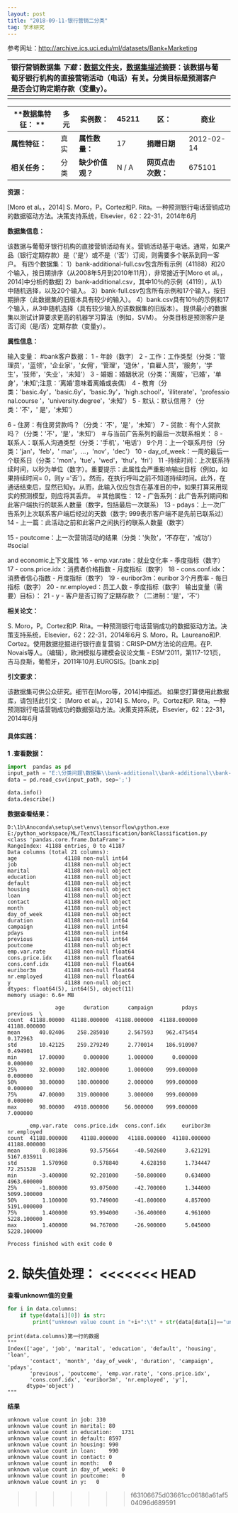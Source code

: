 ```yaml
---
layout: post
title: "2018-09-11-银行营销二分类"
tag: 学术研究
---
```


参考网址：<http://archive.ics.uci.edu/ml/datasets/Bank+Marketing>

| **银行营销数据集** *下载*：[数据文件夹](http://archive.ics.uci.edu/ml/machine-learning-databases/00222/)，[数据集描述](http://archive.ics.uci.edu/ml/datasets/Bank+Marketing#)**摘要**：该数据与葡萄牙银行机构的直接营销活动（电话）有关。分类目标是预测客户是否会订购定期存款（变量y）。 |      |
| :--------------------------------------- | ---- |
|                                          |      |

| **数据集特征：  ** | 多元   | **实例数：**   | 45211 | **区：**      | 商业         |
| ------------ | ---- | ---------- | ----- | ----------- | ---------- |
| **属性特征：**    | 真实   | **属性数量：**  | 17    | **捐赠日期**    | 2012-02-14 |
| **相关任务：**    | 分类   | **缺少价值观？** | N / A | **网页点击次数：** | 675101     |

**资源：**

[Moro et al。，2014] S. Moro，P。Cortez和P. Rita。一种预测银行电话营销成功的数据驱动方法。决策支持系统，Elsevier，62：22-31，2014年6月

**数据集信息：**

该数据与葡萄牙银行机构的直接营销活动有关。营销活动基于电话。通常，如果产品（银行定期存款）是（'是'）或不是（'否'）订阅，则需要多个联系到同一客户。
有四个数据集：
1）bank-additional-full.csv包含所有示例（41188）和20个输入，按日期排序（从2008年5月到2010年11月），非常接近于[Moro et al。，2014]中分析的数据] 
2）bank-additional.csv，其中10％的示例（4119），从1）中随机选择，以及20个输入。
3）bank-full.csv包含所有示例和17个输入，按日期排序（此数据集的旧版本具有较少的输入）。
4）bank.csv具有10％的示例和17个输入，从3中随机选择（具有较少输入的该数据集的旧版本）。
提供最小的数据集以测试计算要求更高的机器学习算法（例如，SVM）。
分类目标是预测客户是否订阅（是/否）定期存款（变量y）。

**属性信息：**

输入变量：
\#bank客户数据：
1 - 年龄（数字）
2 - 工作：工作类型（分类：'管理员'，'蓝领'，'企业家'，'女佣'，'管理'，'退休' ，'自雇人员'，'服务'，'学生'，'技师'，'失业'，'未知'）
3 - 婚姻：婚姻状况（分类：'离婚'，'已婚'，'单身'，'未知';注意：'离婚'意味着离婚或丧偶）
4 - 教育（分类：'basic.4y'，'basic.6y'，'basic.9y'，'high.school'，'illiterate'，'professional.course '，'university.degree'，'未知'）
5 - 默认：默认信用？（分类：'不'，' 
是'，'未知'）

6 - 住房：有住房贷款吗？（分类：'不'，'是'，'未知'）
7 - 贷款：有个人贷款吗？（分类：'不'，'是'，'未知'）
＃与当前广告系列的最后一次联系相关：
8 - 联系人：联系人沟通类型（分类：'手机'，'电话'）
9个月：上一个联系月份（分类：'jan'，'feb'，' mar'，...，'nov'，'dec'）
10 - day_of_week：一周的最后一个联系日（分类：'mon'，'tue'，'wed'，'thu'，'fri'）
11 -持续时间：上次联系持续时间，以秒为单位（数字）。重要提示：此属性会严重影响输出目标（例如，如果持续时间= 0，则y ='否'）。然而，在执行呼叫之前不知道持续时间。此外，在通话结束后，显然已知y。从而，此输入仅应包含在基准目的中，如果打算采用现实的预测模型，则应将其丢弃。
＃其他属性：
12 - 广告系列：此广告系列期间和此客户端执行的联系人数量（数字，包括最后一次联系）
13 - pdays：上一次广告系列上次联系客户端后经过的天数（数字; 999表示客户端不是先前已联系过）
14 - 上一篇：此活动之前和此客户之间执行的联系人数量（数字）

15 - poutcome：上一次营销活动的结果（分类：'失败'，'不存在'，'成功'）#social 

and economic上下文属性
16 - emp.var.rate：就业变化率 - 季度指标（数字）
17 - cons.price.idx：消费者价格指数 - 月度指标（数字） 
18 - cons.conf.idx：消费者信心指数 - 月度指标（数字） 
19 - euribor3m：euribor 3个月费率 - 每日指标（数字）
20 - nr.employed：员工人数 - 季度指标（数字）
输出变量（需要）目标）：
21 - y - 客户是否订购了定期存款？（二进制：'是'，'不'）

**相关论文：**

S. Moro，P。Cortez和P. Rita。一种预测银行电话营销成功的数据驱动方法。决策支持系统，Elsevier，62：22-31，2014年6月
S. Moro，R。Laureano和P. Cortez。使用数据挖掘进行银行直复营销：CRISP-DM方法论的应用。在P. Novais等人。（编辑），欧洲模拟与建模会议论文集 - ESM'2011，第117-121页，吉马良斯，葡萄牙，2011年10月.EUROSIS。[bank.zip]

**引文要求：**

该数据集可供公众研究。细节在[Moro等，2014]中描述。
如果您打算使用此数据库，请包括此引文：
[Moro et al。，2014] S. Moro，P。Cortez和P. Rita。一种预测银行电话营销成功的数据驱动方法。决策支持系统，Elsevier，62：22-31，2014年6月



#### 具体实践：

**1 .查看数据：**

~~~python
import  pandas as pd
input_path = "E:\分类问题\数据集\\bank-additional\\bank-additional\\bank-additional-full.csv"
data = pd.read_csv(input_path, sep=';')

data.info()
data.describe()
~~~

**数据查看结果：**

~~~
D:\1b\Anoconda\setup\set\envs\tensorflow\python.exe E:/python_workspace/ML/TextClassification/bankClassification.py
<class 'pandas.core.frame.DataFrame'>
RangeIndex: 41188 entries, 0 to 41187
Data columns (total 21 columns):
age               41188 non-null int64
job               41188 non-null object
marital           41188 non-null object
education         41188 non-null object
default           41188 non-null object
housing           41188 non-null object
loan              41188 non-null object
contact           41188 non-null object
month             41188 non-null object
day_of_week       41188 non-null object
duration          41188 non-null int64
campaign          41188 non-null int64
pdays             41188 non-null int64
previous          41188 non-null int64
poutcome          41188 non-null object
emp.var.rate      41188 non-null float64
cons.price.idx    41188 non-null float64
cons.conf.idx     41188 non-null float64
euribor3m         41188 non-null float64
nr.employed       41188 non-null float64
y                 41188 non-null object
dtypes: float64(5), int64(5), object(11)
memory usage: 6.6+ MB

               age      duration      campaign         pdays      previous  \
count  41188.00000  41188.000000  41188.000000  41188.000000  41188.000000   
mean      40.02406    258.285010      2.567593    962.475454      0.172963   
std       10.42125    259.279249      2.770014    186.910907      0.494901   
min       17.00000      0.000000      1.000000      0.000000      0.000000   
25%       32.00000    102.000000      1.000000    999.000000      0.000000   
50%       38.00000    180.000000      2.000000    999.000000      0.000000   
75%       47.00000    319.000000      3.000000    999.000000      0.000000   
max       98.00000   4918.000000     56.000000    999.000000      7.000000   

       emp.var.rate  cons.price.idx  cons.conf.idx     euribor3m   nr.employed  
count  41188.000000    41188.000000   41188.000000  41188.000000  41188.000000  
mean       0.081886       93.575664     -40.502600      3.621291   5167.035911  
std        1.570960        0.578840       4.628198      1.734447     72.251528  
min       -3.400000       92.201000     -50.800000      0.634000   4963.600000  
25%       -1.800000       93.075000     -42.700000      1.344000   5099.100000  
50%        1.100000       93.749000     -41.800000      4.857000   5191.000000  
75%        1.400000       93.994000     -36.400000      4.961000   5228.100000  
max        1.400000       94.767000     -26.900000      5.045000   5228.100000  

Process finished with exit code 0

~~~

**2. 缺失值处理：**
<<<<<<< HEAD
=======

**查看unknown值的变量**

~~~python
for i in data.columns:
    if type(data[i][0]) is str:
        print("unknown value count in "+i+":\t" + str(data[data[i]=="unknown"]['y'].count()))
~~~

~~~
print(data.columns)第一行的数据
"""
Index(['age', 'job', 'marital', 'education', 'default', 'housing', 'loan',
       'contact', 'month', 'day_of_week', 'duration', 'campaign', 'pdays',
       'previous', 'poutcome', 'emp.var.rate', 'cons.price.idx',
       'cons.conf.idx', 'euribor3m', 'nr.employed', 'y'],
      dtype='object')
"""
~~~

**结果**

~~~
unknown value count in job:	330
unknown value count in marital:	80
unknown value count in education:	1731
unknown value count in default:	8597
unknown value count in housing:	990
unknown value count in loan:	990
unknown value count in contact:	0
unknown value count in month:	0
unknown value count in day_of_week:	0
unknown value count in poutcome:	0
unknown value count in y:	0
~~~


>>>>>>> f63106675d03661cc06186a61af504096d689591

